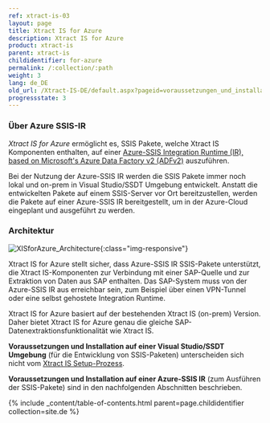 ```yaml
---
ref: xtract-is-03
layout: page
title: Xtract IS for Azure
description: Xtract IS for Azure
product: xtract-is
parent: xtract-is
childidentifier: for-azure
permalink: /:collection/:path
weight: 3
lang: de_DE
old_url: /Xtract-IS-DE/default.aspx?pageid=voraussetzungen_und_installation___xis_for_azure
progressstate: 3
---
```

### Über Azure SSIS-IR

*Xtract IS for Azure* ermöglicht es, SSIS Pakete, welche Xtract IS Komponenten enthalten, auf einer [Azure-SSIS Integration Runtime (IR), based on Microsoft's Azure Data Factory v2 (ADFv2)](https://azure.microsoft.com/en-us/blog/lift-sql-server-integration-services-packages-to-azure-with-azure-data-factory/) auszuführen.

Bei der Nutzung der Azure-SSIS IR werden die SSIS Pakete immer noch lokal und on-prem in Visual Studio/SSDT Umgebung entwickelt.
Anstatt die entwickelten Pakete auf einem SSIS-Server vor Ort bereitzustellen, werden die Pakete auf einer Azure-SSIS IR bereitgestellt, um in der Azure-Cloud eingeplant und ausgeführt zu werden.

### Architektur

![XISforAzure_Architecture](/img/content/xis/Xtract_IS_for_Azure.png){:class="img-responsive"}

Xtract IS for Azure stellt sicher, dass Azure-SSIS IR SSIS-Pakete unterstützt, die Xtract IS-Komponenten zur Verbindung mit einer SAP-Quelle und zur Extraktion von Daten aus SAP enthalten.
Das SAP-System muss von der Azure-SSIS IR aus erreichbar sein, zum Beispiel über einen VPN-Tunnel oder eine selbst gehostete Integration Runtime.

Xtract IS for Azure basiert auf der bestehenden Xtract IS (on-prem) Version.
Daher bietet Xtract IS for Azure genau die gleiche SAP-Datenextraktionsfunktionalität wie Xtract IS.

**Voraussetzungen und Installation auf einer Visual Studio/SSDT Umgebung** (für die Entwicklung von SSIS-Paketen) unterscheiden sich nicht vom [Xtract IS Setup-Prozess](./einfuehrung/installation).

**Voraussetzungen und Installation auf einer Azure-SSIS IR** (zum Ausführen der SSIS-Pakete) sind in den nachfolgenden Abschnitten beschrieben.

{% include _content/table-of-contents.html parent=page.childidentifier collection=site.de %}
